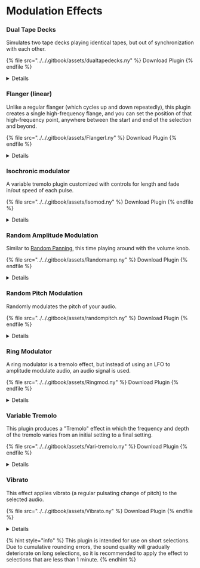 # Modulation Effects

### Dual Tape Decks

Simulates two tape decks playing identical tapes, but out of synchronization with each other.

{% file src="../../.gitbook/assets/dualtapedecks.ny" %}
Download Plugin
{% endfile %}

<details>

<summary>Details</summary>

Author: [David R.Sky](https://audionyq.com/david\_r\_sky)

Simulates two tape decks playing identical tapes, but out of synchronization with each other. Written to produce an effect I heard in the late 1970s: I recorded then played identical audio on two mono tape decks. There was an amazing "whooshing" effect as one tape deck "caught up" with and passed what the other tape deck was playing. This plugin allows the "whooshing" to go back and forth. Different effects are made using mono-sounding vs. "true" stereo audio.

The plugin can produce some interesting stereo effects, though note that due to the greater "cross-talk" of speakers, listening in speakers and headphones will sound different. Stereo flanger-like effects can be made by (for example) applying dualtapedecks.ny to audio, applying Stereo Butterfly (static) with a spread value of zero (sounds mono after applying), then applying dualtapedecks.ny a second time with the same settings as the first time. This plugin will work on mono audio as well, but the only effect will be rising and falling changes in pitch and tempo.

Parameters:

1. **LFO frequency:** \[Hz, 0.001 to 25.000]
2. **Starting phase:** \[degrees, -180 to +180, default 0]
3. **Phase difference:** \[degrees, 0 to 360, default 180]
4. **Depth:** \[0.001 to 2.000] - The larger depth is, the more pronounced the pitch and tempo shift become until there is a noticeable warble.

</details>

### Flanger (linear)

Unlike a regular flanger (which cycles up and down repeatedly), this plugin creates a single high-frequency flange, and you can set the position of that high-frequency point, anywhere between the start and end of the selection and beyond.

{% file src="../../.gitbook/assets/Flangerl.ny" %}
Download Plugin
{% endfile %}

<details>

<summary>Details</summary>

Author: [David R.Sky](https://audionyq.com/david\_r\_sky)

Unlike a regular flanger (which cycles up and down repeatedly), this plugin creates a single high-frequency flange, and you can set the position of that high-frequency point, anywhere between the start and end of the selection and beyond. The plugin works by mixing the original selected audio with a slightly shrunk (shorter) version of itself.

Works on mono and stereo audio.

Parameters:

1. **High frequency flange position:** \[percent, - 100 to + 200, default 0] - the position in the signal where the high frequency portion of the flange is heard. If set to 0%, the high frequency will be at the start of the selection; at 50% in the exact middle; at 100%, at the end. If you set this value below 0% or above 100%, you won't hear the highest flange frequency peak but will hear a falling or rising flange effect, as if the peak lay outside the start or end of the selection.
2. **Time decrease:** \[milliseconds, - 0.1 to 200, default 5.0] - how much the length of the original selection is decreased.
3. **Wet level:** \[percent, 1 to 99, default 50] - the 'wet' signal is the shortened signal, and the wet level is how much (in percent) to mix with the dry (unaltered) audio.
4. **Wet: inverted or positive:** \[0=inverted, 1=positive, default positive]

</details>

### Isochronic modulator

A variable tremolo plugin customized with controls for length and fade in/out speed of each pulse.

{% file src="../../.gitbook/assets/Isomod.ny" %}
Download Plugin
{% endfile %}

<details>

<summary>Details</summary>

Author: Steve Daulton

A variable tremolo plugin customized with controls for length and fade in/out speed of each pulse. The modulation frequency (speed) and depth transform gradually from the initial settings to the final settings. A modified square wave is used as the modulation waveform.

The effect is typically applied to a single tone to create [isochronic tones](http://en.wikipedia.org/wiki/Isochronic\_tones). The author supplies the plugin only as a demonstration of audio processing without endorsing or claiming any relevance to the theory or practice of [brainwave entrainment](http://en.wikipedia.org/wiki/Brainwave\_entrainment).

Parameters:

1. **Pulse Width:** \[percent, 0 - 100, default 40] - How long each pulse will be "on". Higher values will make the sound "on" for longer. 50% gives a "square pulse" where the sound will be on for half the time.
2. **Fade Time:** \[percent, 0 - 100, default 15] - adjusts the fade in and fade out speed of the pulse. Higher values produce a more gradual fade in and out of the pulses. At 100% the fade in/out times will be half of the pulse width. At 0% there will be no fade.
3. **Initial Modulation Frequency:** \[Hz, 1 - 20, default 7.0]
4. **Final Modulation Frequency:** \[Hz, 1 - 20, default 2.0]
5. **Initial Modulation Depth:** \[percent, 0 - 100, default 100]
6. **Final Modulation Depth:** \[percent, 0 - 100, default 100]

</details>

### Random Amplitude Modulation

Similar to [Random Panning](amplify-mix-and-pan-effects.md#panning-random), this time playing around with the volume knob.

{% file src="../../.gitbook/assets/Randomamp.ny" %}
Download Plugin
{% endfile %}

<details>

<summary>Details</summary>

Author: [David R.Sky](https://audionyq.com/david\_r\_sky)

Similar to Random Panning, this time playing around with the volume knob. Because of the way the random signal is generated, the lower the maximum speed is, the higher the depth factor must be to produce a similar depth of amplitude changes.

Parameters:

1. **Max amp sweep speed:** \[0.01 - 20.0 Hz, default 0.5] - maximum speed of the random amplitude changes
2. **Amp sweep depth factor:** \[1 - 300, default 80] - how extreme the random amplitude changes are

</details>

### Random Pitch Modulation

Randomly modulates the pitch of your audio.

{% file src="../../.gitbook/assets/randompitch.ny" %}
Download Plugin
{% endfile %}

<details>

<summary>Details</summary>

Author: [David R.Sky](https://audionyq.com/david\_r\_sky)

Randomly modulates the pitch of your audio. As with other randomly-controlled effects, the the lower the maximum speed is, the higher the depth factor must be to produce a similar depth of random changes. This effect works on mono and stereo audio. In stereo, each channel has different random pitch modulation applied. "Max pitch mod depth" can be explained thus: at higher warping depth settings, pitch mod depth should be made higher, otherwise there will be momentary periods without pitch changes. With lower warping depth settings this does not happen, and the effect can be re-applied repeatedly to give further random pitch changes.

Parameters:

1. **Warping depth:** \[0.001 - 2.000, default 0.100] - controls the number of pitch changes that occur
2. **Max sweep speed:** \[0.01 - 20.0 Hz, default 0.50] - maximum speed of the random pitch changes, higher values increase "warbling" effect
3. **Sweep depth factor:** \[1 - 300, default 80] - how far
4. **Max pitch mod depth:** \[0.01 - 3.00, default 0.50]

</details>

### Ring Modulator

A ring modulator is a tremolo effect, but instead of using an LFO to amplitude modulate audio, an audio signal is used.

{% file src="../../.gitbook/assets/Ringmod.ny" %}
Download Plugin
{% endfile %}

<details>

<summary>Details</summary>

Author: [David R.Sky](https://audionyq.com/david\_r\_sky)

A ring modulator is a tremolo effect, but instead of using an LFO to amplitude modulate audio, an audio signal is used. The result is a combination of the sum of and the difference between the two input signal frequencies e.g., two sine waves of 440 Hz and 660 Hz produce a result of 220 Hz (difference) and 1100 Hz (sum).

This plugin also allows use of triangle, sawtooth and pulse waveforms, so the results are the sums and differences between the harmonics of the modulating signal and harmonics of the signal being modulated.

Parameters:

1. **Modulation frequency:** \[Hz, 20 to 5000, default 500]
2. **Amount:** \[percent, 0 to 100, default 100]
3. **Waveform:** \[0=sine, 1=triangle, 2=sawtooth, 3=pulse, default sine]
4. **Pulse bias:** \[percent, -100 to +100, default 0] - if the pulse waveform is selected, bias is the pulse width. The default 0 gives a "square" wave. Lower values give a narrower positive signal, higher values a wider positive signal.

</details>

### Variable Tremolo

This plugin produces a "Tremolo" effect in which the frequency and depth of the tremolo varies from an initial setting to a final setting.

{% file src="../../.gitbook/assets/Vari-tremolo.ny" %}
Download Plugin
{% endfile %}

<details>

<summary>Details</summary>

Author: Steve Daulton

This plugin produces a "Tremolo" effect in which the frequency and depth of the tremolo varies from an initial setting to a final setting. The effect makes the loudness "wobble" and you can set the speed of the wobble and the amount that it wobbles for both the start of the selection and the end of the selection.

Parameters:

1. **Tremolo Shape:** \[sine,triangle,sawtooth,inverse sawtooth,square. default = "sine"]
   1. Sine: The volume rises and falls smoothly up and down.
   2. Triangle: The volume alternates between rising at a constant rate and falling at a constant rate.
   3. Sawtooth: The volume rises abruptly but falls gradually.
   4. Inverse Sawtooth: The volume rises gradually but falls abruptly.
   5. Square: The volume jumps abruptly between higher and lower levels.
2. **Starting Phase:** \[0 to 360 degrees, default = 90] - This sets the starting point for the tremolo cycle. At 90 degrees the tremolo starts at the higher level. At 0 degrees the tremolo starts at the lower level.
3. **Initial Tremolo Frequency:** \[1 to 20 Hz - default = 4] - The speed of the tremolo effect at the start of the selection.
4. **Final Tremolo Frequency:** \[1 to 20 Hz - default = 12] - The speed of the tremolo effect at the end of the selection.
5. **Initial Tremolo Amount:** \[0 to 100 % - default = 40] - How much the initial volume varies as a percentage of the original level.
6. **Final Tremolo Amount:** \[0 to 100 % - default = 40] - How much the final volume varies as a percentage of the original level.

</details>

### Vibrato

This effect applies vibrato (a regular pulsating change of pitch) to the selected audio.

{% file src="../../.gitbook/assets/Vibrato.ny" %}
Download Plugin
{% endfile %}

<details>

<summary>Details</summary>

Author: Steve Daulton

This effect applies vibrato (a regular pulsating change of pitch) to the selected audio. The speed at which the sound pulsates can be varied over time by selecting an initial speed and a final speed. The vibrato speed will smoothly transition from the initial speed to the final speed. For a constant speed vibrato, set the Initial and Final speed settings to the same value.

The depth of the vibrato (amount of pitch variance) can varied over time by setting initial, mid point and final depth values. The vibrato depth begins at the initial value and smoothly transitions to the mid-point value, then to the final value. The time at which the mid-point depth is achieved can be adjusted. When "Mid point position" is set to 50%, the mid-point depth is reached half way through the selection. Smaller "Mid point position" values shift the mid-point earlier, so that the transition in depth from "Initial" to "Mid point" occurs more quickly, and the transition from "Mid point" to "Final" occurs more slowly. Similarly, larger values shift the mid-point later.

The maximum vibrato depth (100%) is equivalent to a pitch deviation of +/- 1 whole tones. At 50%, the deviation is +/- 1 semitone.

Parameters:

1. **Initial speed:** \[0 to 10, default 1] The initial vibrato speed (wobbles per second).
2. **Final speed:** \[0 to 10, default 5] The vibrato speed at the end of the selection.
3. **Initial depth:** \[0 to 100%, default 10%] The amount of pitch variance at the start of the selection.
4. **Mid point depth:** \[0 to 100%, default 100%] The amount of pitch variance at the mid-point.
5. **Final depth:** \[0 to 100%, default 0%] The amount of pitch variance at the end of the selection.
6. **Mid point position:** \[0 to 100%, default 30%] How far through the selection that the mid-point depth is reached.

</details>

{% hint style="info" %}
This plugin is intended for use on short selections. Due to cumulative rounding errors, the sound quality will gradually deteriorate on long selections, so it is recommended to apply the effect to selections that are less than 1 minute.
{% endhint %}
